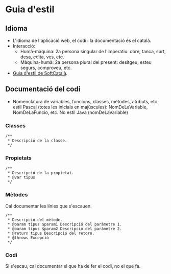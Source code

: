 # Guia d'estil

## Idioma

  * L'idioma de l'aplicació web, el codi i la documentació és el català.
  * Interacció:
    * Humà-màquina: 2a persona singular de l'imperatiu: obre, tanca, surt, desa, edita, ves, etc.
    * Màquina-humà: 2a persona plural del present: desitgeu, esteu segurs, comproveu, etc.
  * [Guia d'estil de SoftCatalà](https://www.softcatala.org/guia-estil-de-softcatala/tota-la-guia/).

## Documentació del codi

 * Nomenclatura de variables, funcions, classes, mètodes, atributs, etc. estil Pascal (totes les inicials en majúscules): NomDeLaVariable, NomDeLaFuncio, etc. No estil Java (nomDeLaVariable) 

### Classes

```
/**
 * Descripció de la classe.
 */
 ```

### Propietats

```
/**
 * Descripció de la propietat.
 * @var tipus
 */
 ```

### Mètodes

Cal documentar les línies que s'escauen.

```
/**
 * Descripció del mètode.
 * @param tipus $param1 Descripció del paràmetre 1.
 * @param tipus $param2 Descripció del paràmetre 2.
 * @return tipus Descripció del retorn.
 * @throws Excepció
 */
 ```

### Codi

Si s'escau, cal documentar el que ha de fer el codi, no el que fa.

